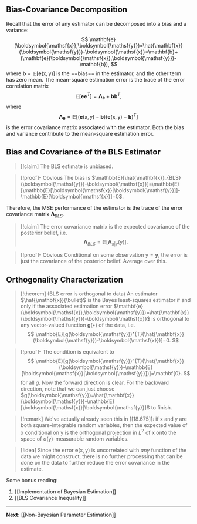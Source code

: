 ## Bias-Covariance Decomposition

Recall that the error of any estimator can be decomposed into a bias and a variance:
$$
\mathbf{e}(\boldsymbol{\mathsf{x}},\boldsymbol{\mathsf{y}})=\hat{\mathbf{x}}(\boldsymbol{\mathsf{y}})-\boldsymbol{\mathsf{x}}=\mathbf{b}+(\mathbf{e}(\boldsymbol{\mathsf{x}},\boldsymbol{\mathsf{y}})-\mathbf{b}),
$$
where $\mathbf{b}=\mathbb{E}[\mathbf{e}(\boldsymbol{\mathsf{x}},\boldsymbol{\mathsf{y}})]$ is the ==bias== in the estimator, and the other term has zero mean. The mean-square estimation error is the trace of the error correlation matrix
$$
\mathbb{E}[\mathbf{e}\mathbf{e}^{T}]=\mathbf{\Lambda}_{\mathbf{e}}+\mathbf{b}\mathbf{b}^{T},
$$
where
$$
\mathbf{\Lambda}_{\mathbf{e}}=\mathbb{E}[(\mathbf{e}(\boldsymbol{\mathsf{x}},\boldsymbol{\mathsf{y}})-\mathbf{b})(\mathbf{e}(\boldsymbol{\mathsf{x}},\boldsymbol{\mathsf{y}})-\mathbf{b})^{T}]
$$
is the error covariance matrix associated with the estimator. Both the bias and variance contribute to the mean-square estimation error.

## Bias and Covariance of the BLS Estimator

> [!claim]
> The BLS estimate is unbiased.

> [!proof]- Obvious
> The bias is $\mathbb{E}[\hat{\mathbf{x}}_{BLS}(\boldsymbol{\mathsf{y}})-\boldsymbol{\mathsf{x}}]=\mathbb{E}[\mathbb{E}[\boldsymbol{\mathsf{x}}|\boldsymbol{\mathsf{y}}]]-\mathbb{E}[\boldsymbol{\mathsf{x}}]=0$.

Therefore, the MSE performance of the estimator is the trace of the error covariance matrix $\mathbf{\Lambda}_{BLS}$.

> [!claim]
> The error covariance matrix is the expected covariance of the posterior belief, i.e.
> $$
> \mathbf{\Lambda}_{BLS}=\mathbb{E}[\mathbf{\Lambda}_{\boldsymbol{\mathsf{x}}|\boldsymbol{\mathsf{y}}}(\boldsymbol{\mathsf{y}})].
> $$

> [!proof]- Obvious
> Conditional on some observation $\boldsymbol{\mathsf{y}}=\mathbf{y}$, the error is just the covariance of the posterior belief. Average over this.

## Orthogonality Characterization

> [!theorem] (BLS error is orthogonal to data)
> An estimator $\hat{\mathbf{x}}(\bullet)$ is the Bayes least-squares estimator if and only if the associated estimation error $\mathbf{e}(\boldsymbol{\mathsf{x}},\boldsymbol{\mathsf{y}})=\hat{\mathbf{x}}(\boldsymbol{\mathsf{y}})-\boldsymbol{\mathsf{x}}$ is orthogonal to any vector-valued function $\mathbf{g}(\bullet)$ of the data, i.e.
> $$
> \mathbb{E}[g(\boldsymbol{\mathsf{y}})^{T}(\hat{\mathbf{x}}(\boldsymbol{\mathsf{y}})-\boldsymbol{\mathsf{x}})]=0.
> $$

> [!proof]-
> The condition is equivalent to
> $$
> \mathbb{E}[g(\boldsymbol{\mathsf{y}})^{T}(\hat{\mathbf{x}}(\boldsymbol{\mathsf{y}})-\mathbb{E}[\boldsymbol{\mathsf{x}}|\boldsymbol{\mathsf{y}}])]=\mathbf{0}.
> $$
> for all $g$. Now the forward direction is clear. For the backward direction, note that we can just choose $g(\boldsymbol{\mathsf{y}})=\hat{\mathbf{x}}(\boldsymbol{\mathsf{y}})-\mathbb{E}[\boldsymbol{\mathsf{x}}|\boldsymbol{\mathsf{y}}]$ to finish.

> [!remark]
> We've actually already seen this in [[18.675]]: if $\boldsymbol{\mathsf{x}}$ and $\boldsymbol{\mathsf{y}}$ are both square-integrable random variables, then the expected value of $\boldsymbol{\mathsf{x}}$ conditional on $\boldsymbol{\mathsf{y}}$ is the orthogonal projection in $L^{2}$ of $\boldsymbol{\mathsf{x}}$ onto the space of $\sigma(\boldsymbol{\mathsf{y}})$-measurable random variables.

> [!idea]
> Since the error $\mathbf{e}(\boldsymbol{\mathsf{x}},\boldsymbol{\mathsf{y}})$ is uncorrelated with *any* function of the data we might construct, there is no further processing that can be done on the data to further reduce the error covariance in the estimate.

Some bonus reading:

1. [[Implementation of Bayesian Estimation]]
2. [[BLS Covariance Inequality]]

---

**Next:** [[Non-Bayesian Parameter Estimation]]